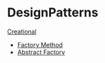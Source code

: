 # DesignPatterns

[Creational](https://github.com/gustavonobrega-gsn/DesignPatterns/tree/main/Creational)

- [Factory Method](https://github.com/gustavonobrega-gsn/DesignPatterns/tree/main/Creational/Factory%20Method)
- [Abstract Factory](https://github.com/gustavonobrega-gsn/DesignPatterns/tree/main/Creational/Abstract%20Factory)